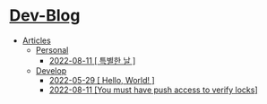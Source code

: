 # [Dev-Blog](https://lif-lee.github.io/Dev-Blog/)

 * <a href="./Articles/">Articles</a>
     * <a href="./Articles/Personal/">Personal</a>
       * <a href="./Articles/Personal/2022-08-11 [ 특별한 날 ]/">2022-08-11 [ 특별한 날 ]</a>
     * <a href="./Articles/Develop/">Develop</a>
         * <a href="./Articles/Develop/2022-05-29 [ Hello, World! ]/">2022-05-29 [ Hello, World! ]</a>
         * <a href="./Articles/Develop/2022-08-11 [You must have push access to verify locks]/">2022-08-11 [You must have push access to verify locks]</a>
